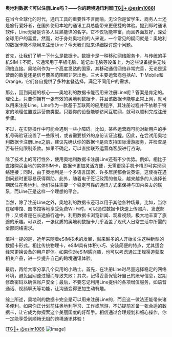 **奥地利数据卡可以注册Line吗？——你的跨境通讯利器[[TG💪+ @esim1088](https://t.me/s/esim1088)]**

在当今全球化的时代，通讯工具的重要性不言而喻。无论你是留学生、商务人士还是旅行爱好者，在国外使用本地的通讯工具总能带来更便捷的体验。提到即时通讯软件，Line无疑是许多人耳熟能详的名字。它不仅功能丰富，而且界面友好，深受全球用户的喜爱。然而，对于身处奥地利的人来说，一个常见的疑问就是：奥地利的数据卡能不能用来注册Line？今天我们就来详细探讨这个问题。

首先，让我们了解一下什么是数据卡。数据卡是一种移动网络服务卡，与传统的手机SIM卡不同，它通常用于平板电脑、笔记本电脑等设备上，为这些设备提供无线网络连接。奥地利作为一个高度发达的国家，其移动通信网络非常完善，无论是运营商的数量还是信号覆盖范围都非常出色。三大主要运营商包括A1、T-Mobile和Orange，它们各自提供了多种套餐选择，满足不同用户的需求。

那么，回到问题的核心——奥地利的数据卡能否用来注册Line呢？答案是肯定的。理论上，只要你拥有一张有效的奥地利数据卡，并且该数据卡能够正常上网，就可以用来注册Line。Line作为一款基于互联网的应用程序，其注册过程并不依赖于特定的地理位置或运营商类型。只要你的设备能够访问互联网，就可以顺利完成注册步骤。

不过，在实际操作中可能会遇到一些小障碍。比如，某些运营商可能对新用户的手机号码验证设置了一些限制，或者需要额外的身份认证流程。因此，在尝试用奥地利数据卡注册Line之前，建议先确认你的数据卡是否支持国际漫游服务，并检查是否有任何限制条款。如果不确定，可以直接联系运营商客服进行咨询。

除了技术上的可行性外，使用奥地利数据卡注册Line还有不少优势。例如，相比于直接购买当地的实体SIM卡，数据卡更加灵活方便，无需更换手机卡槽即可实现网络连接；同时，由于奥地利是一个多语言国家，许多居民都会说英语，这使得在遇到问题时更容易获得帮助。此外，随着电子签证政策的普及，越来越多的人选择长期居住在奥地利，他们往往需要一个稳定可靠的通讯方式来保持与国内亲友的联系，而Line正是这样一个理想的平台。

当然，除了注册Line之外，奥地利的数据卡还可以用于其他各种场景。比如，当你在咖啡馆、图书馆等地享受免费Wi-Fi时，可以通过数据卡快速上传照片、发送邮件；又或者是在长途旅行途中，利用数据卡浏览新闻、观看视频，极大地丰富了旅途的乐趣。可以说，一张优质的奥地利数据卡几乎涵盖了现代人日常生活中所需的全部网络需求。

值得一提的是，近年来随着eSIM技术的发展，越来越多的人开始关注这种新型的数据卡形式。相比传统物理卡，eSIM具有体积小巧、安装简便的特点，尤其适合经常更换设备的用户群体。如果你对eSIM感兴趣，也可以考虑通过正规渠道获取相关产品，进一步提升自己的跨境通讯体验。

最后，再给大家分享几个实用的小贴士。首先，在注册Line时尽量选择稳定的网络环境，避免因网速过慢而导致失败；其次，记得妥善保管好自己的账号信息，定期修改密码以确保账户安全；最后，不要忘记利用Line提供的各项增值服务，如语音通话、视频聊天等功能，让沟通变得更加生动有趣。

综上所述，奥地利的数据卡完全是可以用来注册Line的，而且这一做法还能带来诸多便利。如果你正计划前往奥地利学习、工作或旅游，不妨提前准备一张合适的数据卡，让它成为你探索这个美丽国度的好帮手。相信通过合理规划和细心操作，你一定能享受到顺畅无阻的跨境通讯体验！

[[TG💪+ @esim1088](https://t.me/s/esim1088) ![Image](https://i.postimg.cc/4NQfJmqS/Snipaste-2025-05-13-00-14-12.png)]